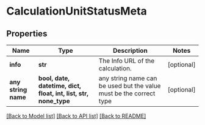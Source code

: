 # CalculationUnitStatusMeta


## Properties
Name | Type | Description | Notes
------------ | ------------- | ------------- | -------------
**info** | **str** | The Info URL of the calculation. | [optional] 
**any string name** | **bool, date, datetime, dict, float, int, list, str, none_type** | any string name can be used but the value must be the correct type | [optional]

[[Back to Model list]](../README.md#documentation-for-models) [[Back to API list]](../README.md#documentation-for-api-endpoints) [[Back to README]](../README.md)


